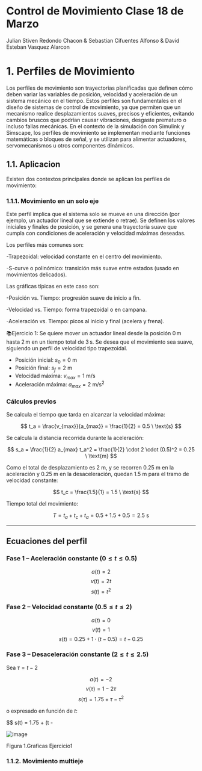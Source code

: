 # Control de Movimiento Clase 18 de Marzo
Julian Stiven Redondo Chacon & Sebastian Cifuentes Alfonso & David Esteban Vasquez Alarcon

# 1. Perfiles de Movimiento

Los perfiles de movimiento son trayectorias planificadas que definen cómo deben variar las variables de posición, velocidad y aceleración de un sistema mecánico en el tiempo. Estos perfiles son fundamentales en el diseño de sistemas de control de movimiento, ya que permiten que un mecanismo realice desplazamientos suaves, precisos y eficientes, evitando cambios bruscos que podrían causar vibraciones, desgaste prematuro o incluso fallas mecánicas. En el contexto de la simulación con Simulink y Simscape, los perfiles de movimiento se implementan mediante funciones matemáticas o bloques de señal, y se utilizan para alimentar actuadores, servomecanismos u otros componentes dinámicos.

## 1.1. Aplicacion 

Existen dos contextos principales donde se aplican los perfiles de movimiento:

### 1.1.1. Movimiento en un solo eje

Este perfil implica que el sistema solo se mueve en una dirección (por ejemplo, un actuador lineal que se extiende o retrae). Se definen los valores iniciales y finales de posición, y se genera una trayectoria suave que cumpla con condiciones de aceleración y velocidad máximas deseadas.

Los perfiles más comunes son:

-Trapezoidal: velocidad constante en el centro del movimiento.

-S-curve o polinómico: transición más suave entre estados (usado en movimientos delicados).

Las gráficas típicas en este caso son:

-Posición vs. Tiempo: progresión suave de inicio a fin.

-Velocidad vs. Tiempo: forma trapezoidal o en campana.

-Aceleración vs. Tiempo: picos al inicio y final (acelera y frena).

📚Ejercicio 1: Se quiere mover un actuador lineal desde la posición 0 m hasta 2 m en un tiempo total de 3 s. Se desea que el movimiento sea suave, siguiendo un perfil de velocidad tipo trapezoidal.

- Posición inicial: $s_0 = 0 \ \text{m}$
- Posición final: $s_f = 2 \ \text{m}$
- Velocidad máxima: $v_{max} = 1 \ \text{m/s}$
- Aceleración máxima: $a_{max} = 2 \ \text{m/s}^2$

### Cálculos previos

Se calcula el tiempo que tarda en alcanzar la velocidad máxima:

$$
t_a = \frac{v_{max}}{a_{max}} = \frac{1}{2} = 0.5 \ \text{s}
$$

Se calcula la distancia recorrida durante la aceleración:

$$
s_a = \frac{1}{2} a_{max} t_a^2 = \frac{1}{2} \cdot 2 \cdot (0.5)^2 = 0.25 \ \text{m}
$$

Como el total de desplazamiento es $2 \ \text{m}$, y se recorren $0.25 \ \text{m}$ en la aceleración y $0.25 \ \text{m}$ en la desaceleración, quedan $1.5 \ \text{m}$ para el tramo de velocidad constante:

$$
t_c = \frac{1.5}{1} = 1.5 \ \text{s}
$$

Tiempo total del movimiento:

$$
T = t_a + t_c + t_a = 0.5 + 1.5 + 0.5 = 2.5 \ \text{s}
$$

---

## Ecuaciones del perfil

### Fase 1 – Aceleración constante $(0 \leq t \leq 0.5)$

$$
a(t) = 2
$$
$$
v(t) = 2t
$$
$$
s(t) = t^2
$$

### Fase 2 – Velocidad constante $(0.5 \leq t \leq 2)$

$$
a(t) = 0
$$
$$
v(t) = 1
$$
$$
s(t) = 0.25 + 1 \cdot (t - 0.5) = t - 0.25
$$

### Fase 3 – Desaceleración constante $(2 \leq t \leq 2.5)$

Sea $\tau = t - 2$

$$
a(t) = -2
$$
$$
v(\tau) = 1 - 2\tau
$$
$$
s(\tau) = 1.75 + \tau - \tau^2
$$

o expresado en función de $t$:

$$
s(t) = 1.75 + (t -


![image](https://github.com/user-attachments/assets/c5f0342e-8946-44be-8381-3f1607e26a25)

Figura 1.Graficas Ejercicio1

### 1.1.2. Movimiento multieje


